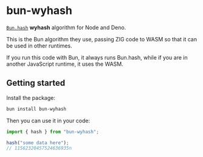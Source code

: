 # bun-wyhash

[`Bun.hash`](https://bun.sh/docs/api/hashing#bun-hash) **wyhash** algorithm for Node and Deno.

This is the Bun algorithm they use, passing ZIG code to WASM so that it can be used in other runtimes.

If you run this code with Bun, it always runs Bun.hash, while if you are in another JavaScript runtime, it uses the WASM.

## Getting started

Install the package:

```bash
bun install bun-wyhash
```

Then you can use it in your code:

```typescript
import { hash } from "bun-wyhash";

hash("some data here");
// 11562320457524636935n
```
